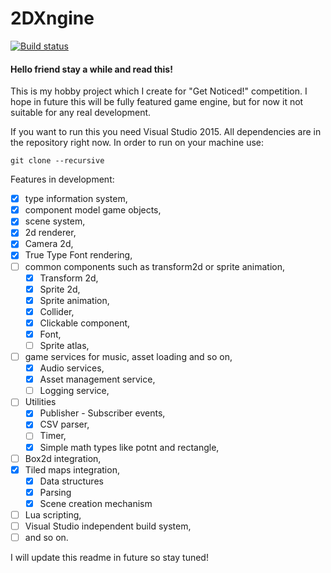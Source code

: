# 2DXngine
[![Build status](https://ci.appveyor.com/api/projects/status/us5jdp2343ygjuel?svg=true)](https://ci.appveyor.com/project/Harunx9/2dxngine)
#### Hello friend stay a while and read this!

This is my hobby project which I create for "Get Noticed!" competition. I hope in future this will be fully featured game engine, but for now it not suitable for any real development. 

If you want to run this you need Visual Studio 2015. All dependencies are in the repository right now. In order to run on your machine use:

```
git clone --recursive
```

Features in development:

- [x] type information system,
- [x] component model game objects,
- [x] scene system,
- [x] 2d renderer,
- [x] Camera 2d,
- [x] True Type Font rendering,
- [ ] common components such as transform2d or sprite animation,
  - [x] Transform 2d,
  - [x] Sprite 2d,
  - [x] Sprite animation,
  - [x] Collider,
  - [x] Clickable component,
  - [x] Font,
  - [ ] Sprite atlas,
- [ ] game services for music, asset loading and so on,
  - [x] Audio services,
  - [x] Asset management service,
  - [ ] Logging service,
- [ ] Utilities
  - [x] Publisher - Subscriber events,
  - [x] CSV parser,
  - [ ] Timer,
  - [x] Simple math types like potnt and rectangle,
- [ ] Box2d integration,
- [x] Tiled maps integration,
  - [x] Data structures
  - [x] Parsing
  - [x] Scene creation mechanism
- [ ] Lua scripting,
- [ ] Visual Studio independent build system,
- [ ] and so on.

I will update this readme in future so stay tuned!
